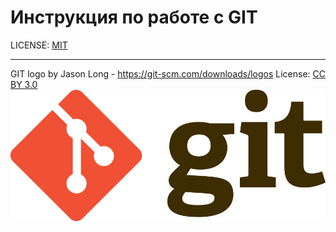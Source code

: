 # Инструкция по работе с GIT

LICENSE: [MIT](./LICENSE.md)

---

GIT logo by Jason Long - https://git-scm.com/downloads/logos
License: [CC BY 3.0](https://creativecommons.org/licenses/by/3.0/)
![](git-logo.png)

